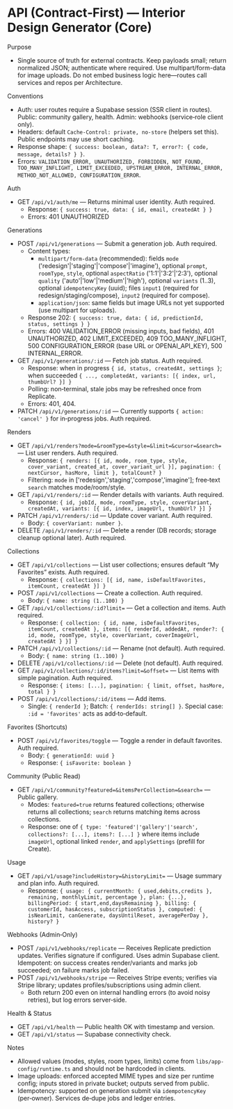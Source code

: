 # API (Contract‑First) — Interior Design Generator (Core)

Purpose
- Single source of truth for external contracts. Keep payloads small; return normalized JSON; authenticate where required. Use multipart/form-data for image uploads. Do not embed business logic here—routes call services and repos per Architecture.

Conventions
- Auth: user routes require a Supabase session (SSR client in routes). Public: community gallery, health. Admin: webhooks (service‑role client only).
- Headers: default `Cache-Control: private, no-store` (helpers set this). Public endpoints may use short caching.
- Response shape: `{ success: boolean, data?: T, error?: { code, message, details? } }`.
- Errors: `VALIDATION_ERROR, UNAUTHORIZED, FORBIDDEN, NOT_FOUND, TOO_MANY_INFLIGHT, LIMIT_EXCEEDED, UPSTREAM_ERROR, INTERNAL_ERROR, METHOD_NOT_ALLOWED, CONFIGURATION_ERROR`.

Auth
- GET `/api/v1/auth/me` — Returns minimal user identity. Auth required.
  - Response: `{ success: true, data: { id, email, createdAt } }`
  - Errors: 401 UNAUTHORIZED

Generations
- POST `/api/v1/generations` — Submit a generation job. Auth required.
  - Content types:
    - `multipart/form-data` (recommended): fields `mode` ('redesign'|'staging'|'compose'|'imagine'), optional `prompt`, `roomType`, `style`, optional `aspectRatio` ('1:1'|'3:2'|'2:3'), optional `quality` ('auto'|'low'|'medium'|'high'), optional `variants` (1..3), optional `idempotencyKey` (uuid); files `input1` (required for redesign/staging/compose), `input2` (required for compose).
    - `application/json`: same fields but image URLs not yet supported (use multipart for uploads).
  - Response 202: `{ success: true, data: { id, predictionId, status, settings } }`
  - Errors: 400 VALIDATION_ERROR (missing inputs, bad fields), 401 UNAUTHORIZED, 402 LIMIT_EXCEEDED, 409 TOO_MANY_INFLIGHT, 500 CONFIGURATION_ERROR (base URL or OPENAI_API_KEY), 500 INTERNAL_ERROR.
- GET `/api/v1/generations/:id` — Fetch job status. Auth required.
  - Response: when in progress `{ id, status, createdAt, settings }`; when succeeded `{ ..., completedAt, variants: [{ index, url, thumbUrl? }] }`
  - Polling: non‑terminal, stale jobs may be refreshed once from Replicate.
  - Errors: 401, 404.
- PATCH `/api/v1/generations/:id` — Currently supports `{ action: 'cancel' }` for in‑progress jobs. Auth required.

Renders
- GET `/api/v1/renders?mode=&roomType=&style=&limit=&cursor=&search=` — List user renders. Auth required.
  - Response: `{ renders: [{ id, mode, room_type, style, cover_variant, created_at, cover_variant_url }], pagination: { nextCursor, hasMore, limit }, totalCount? }`
  - Filtering: `mode` in ['redesign','staging','compose','imagine']; free‑text `search` matches mode/room/style.
- GET `/api/v1/renders/:id` — Render details with variants. Auth required.
  - Response: `{ id, jobId, mode, roomType, style, coverVariant, createdAt, variants: [{ id, index, imageUrl, thumbUrl? }] }`
- PATCH `/api/v1/renders/:id` — Update cover variant. Auth required.
  - Body: `{ coverVariant: number }`.
- DELETE `/api/v1/renders/:id` — Delete a render (DB records; storage cleanup optional later). Auth required.

Collections
- GET `/api/v1/collections` — List user collections; ensures default “My Favorites” exists. Auth required.
  - Response: `{ collections: [{ id, name, isDefaultFavorites, itemCount, createdAt }] }`
- POST `/api/v1/collections` — Create a collection. Auth required.
  - Body: `{ name: string (1..100) }`
- GET `/api/v1/collections/:id?limit=` — Get a collection and items. Auth required.
  - Response: `{ collection: { id, name, isDefaultFavorites, itemCount, createdAt }, items: [{ renderId, addedAt, render?: { id, mode, roomType, style, coverVariant, coverImageUrl, createdAt } }] }`
- PATCH `/api/v1/collections/:id` — Rename (not default). Auth required.
  - Body: `{ name: string (1..100) }`
- DELETE `/api/v1/collections/:id` — Delete (not default). Auth required.
- GET `/api/v1/collections/:id/items?limit=&offset=` — List items with simple pagination. Auth required.
  - Response: `{ items: [...], pagination: { limit, offset, hasMore, total } }`
- POST `/api/v1/collections/:id/items` — Add items.
  - Single: `{ renderId }`; Batch: `{ renderIds: string[] }`. Special case: `:id = 'favorites'` acts as add‑to‑default.

Favorites (Shortcuts)
- POST `/api/v1/favorites/toggle` — Toggle a render in default favorites. Auth required.
  - Body: `{ generationId: uuid }`
  - Response: `{ isFavorite: boolean }`

Community (Public Read)
- GET `/api/v1/community?featured=&itemsPerCollection=&search=` — Public gallery.
  - Modes: `featured=true` returns featured collections; otherwise returns all collections; `search` returns matching items across collections.
  - Response: one of `{ type: 'featured'|'gallery'|'search', collections?: [...], items?: [...] }` where items include `imageUrl`, optional linked `render`, and `applySettings` (prefill for Create).

Usage
- GET `/api/v1/usage?includeHistory=&historyLimit=` — Usage summary and plan info. Auth required.
  - Response: `{ usage: { currentMonth: { used,debits,credits }, remaining, monthlyLimit, percentage }, plan: {...}, billingPeriod: { start,end,daysRemaining }, billing: { customerId, hasAccess, subscriptionStatus }, computed: { isNearLimit, canGenerate, daysUntilReset, averagePerDay }, history? }`

Webhooks (Admin‑Only)
- POST `/api/v1/webhooks/replicate` — Receives Replicate prediction updates. Verifies signature if configured. Uses admin Supabase client. Idempotent: on success creates render/variants and marks job succeeded; on failure marks job failed.
- POST `/api/v1/webhooks/stripe` — Receives Stripe events; verifies via Stripe library; updates profiles/subscriptions using admin client.
  - Both return 200 even on internal handling errors (to avoid noisy retries), but log errors server‑side.

Health & Status
- GET `/api/v1/health` — Public health OK with timestamp and version.
- GET `/api/v1/status` — Supabase connectivity check.

Notes
- Allowed values (modes, styles, room types, limits) come from `libs/app-config/runtime.ts` and should not be hardcoded in clients.
- Image uploads: enforced accepted MIME types and size per runtime config; inputs stored in private bucket; outputs served from public.
- Idempotency: supported on generation submit via `idempotencyKey` (per‑owner). Services de‑dupe jobs and ledger entries.
